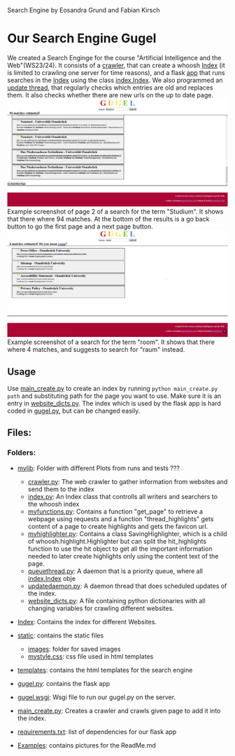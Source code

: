 Search Engine by Eosandra Grund and Fabian Kirsch

# Our Search Engine Gugel
We created a Search Enginge for the course "Artificial Intelligence and the Web"(WS23/24). It consists of a [crawler](mylib/crawler.py), that can create a whoosh [Index](Index) (it is limited to crawling one server for time reasons), and a flask [app](gugel.py) that runs searches in the [Index](Index) using the class [index.Index](mylib/index.py). We also programmed an [update thread](mylib/updatedaemon.py), that regularly checks which entries are old and replaces them. It also checks whether there are new urls on the up to date page. 
![Example screenshot of page 2 of a search for the term "Studium". It shows that there where 94 matches. At the bottom of the results is a go back button to go the first page and a next page button.](Examples/ExampleSearch.png)
Example screenshot of page 2 of a search for the term "Studium". It shows that there where 94 matches. At the bottom of the results is a go back button to go the first page and a next page button.
![Example screenshot of a search for the term "room". It shows that there where 4 matches, and suggests to search for "raum" instead.](Examples/ExampleCorrection.png)
Example screenshot of a search for the term "room". It shows that there where 4 matches, and suggests to search for "raum" instead.


## Usage
Use [main_create.py](main_create.py) to create an index by running ```python main_create.py path``` and substituting path for the page you want to use. Make sure it is an entry in [website_dicts.py](website_dicts.py). 
The index which is used by the flask app is hard coded in [gugel.py](gugel.py), but can be changed easily. 

## Files: 
### Folders:
* [mylib](mylib): Folder with different Plots from runs and tests ???
  * [crawler.py](mylib/crawler.py): The web crawler to gather information from websites and send them to the index
  * [index.py](mylib/index.py): An Index class that controlls all writers and searchers to the whoosh index
  * [myfunctions.py](mylib/myfunctions.py): Contains a function "get_page" to retrieve a webpage using requests and a function "thread_highlights" gets content of a page to create highlights and gets the favicon url. 
  * [myhighlighter.py](mylib/myhighlighter.py): Contains a class SavingHighlighter, which is a child of whoosh.highlight.Highlighter but can split the hit_highlights function to use the hit object to get all the important information needed to later create highlights only using the content text of the page. 
  * [queuethread.py](mylib/queuethread.py): A daemon that is a priority queue, where all [index.Index](mylib/index.py) obje
  * [updatedaemon.py](mylib/updatedaemon.py): A daemon thread that does scheduled updates of the index.
  * [website_dicts.py](mylib/website_dicts.py): A file containing python dictionaries with all changing variables for crawling different websites.
* [Index](Index): Contains the index for different Websites.
* [static](static): contains the static files
  * [images](static/images): folder for saved images
  * [mystyle.css](static/mystyle.css): css file used in html templates	
* [templates](templates): contains the html templates for the search engine

* [gugel.py](gugel.py): contains the flask app
* [gugel.wsgi](gugel.wsgi): Wsgi file to run our gugel.py on the server.
* [main_create.py](main_create.py): Creates a crawler and crawls given page to add it into the index.
* [requirements.txt](requirements.txt): list of dependencies for our flask app
* [Examples](Examples): contains pictures for the ReadMe.md